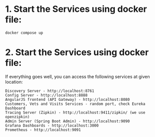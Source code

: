 # 1. Start the Services using docker file: 

    docker compose up

# 2. Start the Services using docker file: 

  If everything goes well, you can access the following services at given location:

    Discovery Server - http://localhost:8761
    Config Server - http://localhost:8888
    AngularJS frontend (API Gateway) - http://localhost:8080
    Customers, Vets and Visits Services - random port, check Eureka Dashboard
    Tracing Server (Zipkin) - http://localhost:9411/zipkin/ (we use openzipkin)
    Admin Server (Spring Boot Admin) - http://localhost:9090
    Grafana Dashboards - http://localhost:3000
    Prometheus - http://localhost:9091